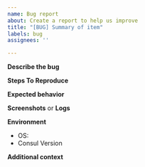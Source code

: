 ```yaml
---
name: Bug report
about: Create a report to help us improve
title: "[BUG] Summary of item"
labels: bug
assignees: ''

---
```


<!--
Thanks for reporting this! Please provide as much info as you can about the issue, so we can best help you. As a general guidance, pointers from https://stackoverflow.com/help/mcve can help you craft a good bug report.

If this is a question please ask on [StackOverflow](https://stackoverflow.com/questions/tagged/consul).
-->

**Describe the bug**
<!-- A clear and concise description of what the bug is. -->



**Steps To Reproduce**
<!--
Provide the steps to reproduce the behavior:
1. Go to '...'
2. Click on '....'
3. Scroll down to '....'
4. See error
-->



**Expected behavior**
<!-- A clear and concise description of what you expected to happen. -->



**Screenshots** or **Logs**
<!-- If applicable, add screenshots to help explain your problem. -->



**Environment**
<!-- Please complete the following information. -->
- OS:       <!-- [e.g. Windows] -->
- Consul Version   <!-- [e.g. 1.6.1.1] -->

**Additional context**
<!-- Add any other context about the problem here. -->
